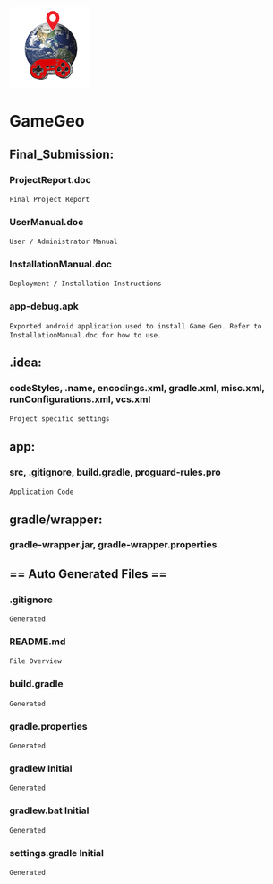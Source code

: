 ![unknown.png](https://github.com/AndrewAtkins/GameGeo/blob/master/unknown.png)
# GameGeo
## Final_Submission:
### ProjectReport.doc
```
Final Project Report 
```
### UserManual.doc
```
User / Administrator Manual 
```
### InstallationManual.doc
```
Deployment / Installation Instructions
```
### app-debug.apk
```
Exported android application used to install Game Geo. Refer to InstallationManual.doc for how to use.
```
## .idea: 
### codeStyles, .name, encodings.xml, gradle.xml, misc.xml, runConfigurations.xml, vcs.xml
```
Project specific settings
```
## app: 
### src, .gitignore, build.gradle, proguard-rules.pro
```
Application Code
```
## gradle/wrapper: 
### gradle-wrapper.jar, gradle-wrapper.properties
## == Auto Generated Files ==
### .gitignore	
```
Generated
```
### README.md	
```
File Overview
```
### build.gradle	
```
Generated
```
### gradle.properties	
```
Generated
```
### gradlew	Initial 
```
Generated
```
### gradlew.bat	Initial
```
Generated
```
### settings.gradle	Initial
```
Generated
```

